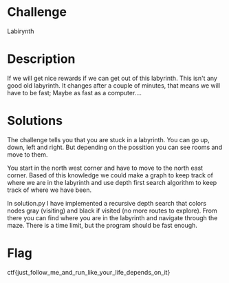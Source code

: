 # Challenge

Labirynth

# Description

If we will get nice rewards if we can get out of this labyrinth. This isn't any good old labyrinth. It changes after a couple of minutes, that means we will have to be fast; Maybe as fast as a computer....

# Solutions

The challenge tells you that you are stuck in a labyrinth. You can go up, down, left and right.
But depending on the possition you can see rooms and move to them. 

You start in the north west corner and have to move to the north east corner. Based of this knowledge we could make a graph to keep track of where we are in the labyrinth
and use depth first search algorithm to keep track of where we have been. 

In solution.py I have implemented a recursive depth search that colors nodes gray (visiting) and black if visited (no more routes to explore).
From there you can find where you are in the labyrinth and navigate through the maze. There is a time limit, but the program should be fast enough.

# Flag

ctf{just_follow_me_and_run_like_your_life_depends_on_it}
